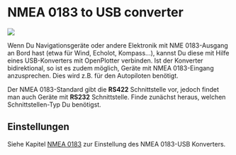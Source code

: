 # NMEA 0183 to USB converter


![](../en/rs422.png)

Wenn Du Navigationsgeräte oder andere Elektronik mit NME 0183-Ausgang an Bord hast (etwa für Wind, Echolot, Kompass...), kannst Du diese mit Hilfe eines USB-Konverters mit OpenPlotter verbinden. Ist der Konverter bidirektional, so ist es zudem möglich, Geräte mit NMEA 0183-Eingang anzusprechen. Dies wird z.B. für den Autopiloten benötigt.

Der NMEA 0183-Standard gibt die **RS422** Schnittstelle vor, jedoch findet man auch Geräte mit **RS232** Schnittstelle. Finde zunächst heraus, welchen Schnittstellen-Typ Du benötigst.

## Einstellungen

Siehe Kapitel [NMEA 0183](/nmea-0183.md) zur Einstellung des NMEA 0183-USB Konverters.
